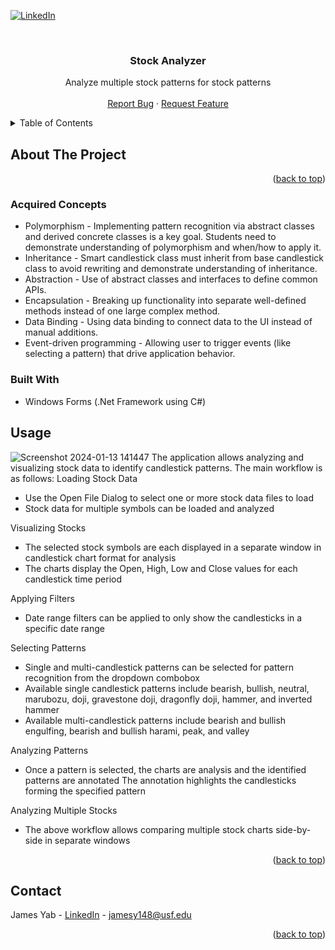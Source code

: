 <a name="readme-top"></a>

<!-- PROJECT SHIELDS -->
[![LinkedIn][linkedin-shield]][linkedin-url]

<!-- PROJECT LOGO -->
<br />
<div align="center">
  <h3 align="center">Stock Analyzer</h3>

  <p align="center">
    Analyze multiple stock patterns for stock patterns
    <br />
    <br />
    <a href="https://github.com/othneildrew/Best-README-Template/issues">Report Bug</a>
    ·
    <a href="https://github.com/othneildrew/Best-README-Template/issues">Request Feature</a>
  </p>
</div>


<!-- TABLE OF CONTENTS -->
<details>
  <summary>Table of Contents</summary>
  <ol>
    <li>
      <a href="#about-the-project">About The Project</a>
      <ul>
        <li><a href="#acquired-concepts">Acquired Concepts</a></li>
        <li><a href="#built-with">Built With</a></li>
      </ul>
    </li>
    <li>
      <a href="#getting-started">Getting Started</a>
      <ul>
        <li><a href="#installation">Installation</a></li>
      </ul>
    </li>
    <li><a href="#contact">Contact</a></li>
  </ol>
</details>


<!-- ABOUT THE PROJECT -->
## About The Project

<!-- [![Product Name Screen Shot][product-screenshot]](https://example.com) -->
<!-- ![Screenshot 2023-02-02 231445](https://user-images.githubusercontent.com/21976362/216513477-2bd9a162-329b-43fa-9ea7-6c0a18e5c659.png) -->
<!--

Quickly chat with anyone over the internet with little setup. This project helped me learn TailwindCSS, conditional rendering in React, and the Firebase authentication.
-->
<p align="right">(<a href="#readme-top">back to top</a>)</p>

### Acquired Concepts
* Polymorphism - Implementing pattern recognition via abstract classes and derived concrete classes is a key goal. Students need to demonstrate understanding of polymorphism and when/how to apply it.
* Inheritance - Smart candlestick class must inherit from base candlestick class to avoid rewriting and demonstrate understanding of inheritance.
* Abstraction - Use of abstract classes and interfaces to define common APIs.
* Encapsulation - Breaking up functionality into separate well-defined methods instead of one large complex method.
* Data Binding - Using data binding to connect data to the UI instead of manual additions.
* Event-driven programming - Allowing user to trigger events (like selecting a pattern) that drive application behavior.

### Built With

 * Windows Forms (.Net Framework using C#)
   
<!-- USAGE EXAMPLES -->

## Usage
![Screenshot 2024-01-13 141447](https://github.com/YingJames/StockAnalyzer/assets/21976362/0acb01c3-fb4c-4a35-b43e-8326164e9840)
The application allows analyzing and visualizing stock data to identify candlestick patterns. The main workflow is as follows:
Loading Stock Data

* Use the Open File Dialog to select one or more stock data files to load
* Stock data for multiple symbols can be loaded and analyzed

Visualizing Stocks

* The selected stock symbols are each displayed in a separate window in candlestick chart format for analysis
* The charts display the Open, High, Low and Close values for each candlestick time period

Applying Filters

* Date range filters can be applied to only show the candlesticks in a specific date range

Selecting Patterns

* Single and multi-candlestick patterns can be selected for pattern recognition from the dropdown combobox
* Available single candlestick patterns include bearish, bullish, neutral, marubozu, doji, gravestone doji, dragonfly doji, hammer, and inverted hammer
* Available multi-candlestick patterns include bearish and bullish engulfing, bearish and bullish harami, peak, and valley

Analyzing Patterns

* Once a pattern is selected, the charts are analysis and the identified patterns are annotated
The annotation highlights the candlesticks forming the specified pattern

Analyzing Multiple Stocks

* The above workflow allows comparing multiple stock charts side-by-side in separate windows

<p align="right">(<a href="#readme-top">back to top</a>)</p>


<!-- CONTACT -->
## Contact

James Yab - [LinkedIn](https://www.linkedin.com/in/james-yab/) - jamesy148@usf.edu

<p align="right">(<a href="#readme-top">back to top</a>)</p>


<!-- MARKDOWN LINKS & IMAGES -->
<!-- https://www.markdownguide.org/basic-syntax/#reference-style-links -->
[linkedin-shield]: https://img.shields.io/badge/-LinkedIn-black.svg?style=for-the-badge&logo=linkedin&colorB=555
[linkedin-url]: https://www.linkedin.com/in/james-yab/
